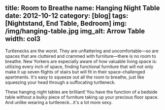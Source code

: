 title: Room to Breathe
name: Hanging Night Table
date: 2012-10-12
category: [blog]
tags: [Nightstand, End Table, Bedroom]
img: /img/hanging-table.jpg
img_alt: Arrow Table
width: col3
---
Turtlenecks are the worst.  They are unflattering and uncomfortable&mdash;so are spaces that are cluttered and crammed with furniture&mdash;there is no room to breathe.  New Yorkers are especially aware of how valuable living space is:  <span class="standout">utilizing every inch of space</span>, finding functional furniture that will not only make it up seven flights of stairs but will fit in their space-challenged apartments.  It's easy to squeeze out all the room to breathe, just like squeezing your head through a suffocating turtleneck.  

These hanging night tables are brilliant!  You have the function of a bedside table without a bulky piece of furniture taking up your precious floor space.  And unlike wearing a turtleneck...it's a lot more sexy.   
